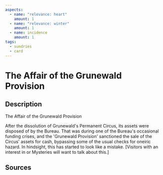 ```yaml
---
aspects: 
  - name: "relevance: heart"
    amount: 1
  - name: "relevance: winter"
    amount: 1
  - name: incidence
    amount: 1
tags:
  - sundries
  - card
---
```

# The Affair of the Grunewald Provision
## Description
The Affair of the Grunewald Provision

After the dissolution of Grunewald's Permanent Circus, its assets were disposed of by the Bureau. That was during one of the Bureau's occasional funding crises, and the 'Grunewald Provision' sanctioned the sale of the Circus' assets for cash, bypassing some of the usual checks for oneiric hazard. In hindsight, this has started to look like a mistake. [Visitors with an interest in <sprite name=heart> or <sprite name=winter> Mysteries will want to talk about this.]
## Sources

